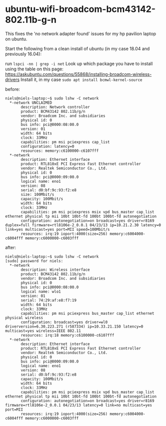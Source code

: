 # ubuntu-wifi-broadcom-bcm43142-802.11b-g-n
This fixes the 'no network adapter found' issues for my hp pavilion laptop on ubuntu.

Start the following from a clean install of ubuntu (in my case 18.04 and previously 16.04):

run `lspci -nn | grep -i net` Look up which package you have to install using the table on this page:
https://askubuntu.com/questions/55868/installing-broadcom-wireless-drivers Install it, in my case `sudo apt install bcmwl-kernel-source`


before:
```
niels@niels-laptop:~$ sudo lshw -C network
  *-network UNCLAIMED       
       description: Network controller
       product: BCM43142 802.11b/g/n
       vendor: Broadcom Inc. and subsidiaries
       physical id: 0
       bus info: pci@0000:08:00.0
       version: 01
       width: 64 bits
       clock: 33MHz
       capabilities: pm msi pciexpress cap_list
       configuration: latency=0
       resources: memory:c6100000-c6107fff
  *-network
       description: Ethernet interface
       product: RTL810xE PCI Express Fast Ethernet controller
       vendor: Realtek Semiconductor Co., Ltd.
       physical id: 0
       bus info: pci@0000:09:00.0
       logical name: eno1
       version: 08
       serial: d0:bf:9c:93:f2:e8
       size: 100Mbit/s
       capacity: 100Mbit/s
       width: 64 bits
       clock: 33MHz
       capabilities: pm msi pciexpress msix vpd bus_master cap_list ethernet physical tp mii 10bt 10bt-fd 100bt 100bt-fd autonegotiation
       configuration: autonegotiation=on broadcast=yes driver=r8169 duplex=full firmware=rtl8106e-2_0.0.1 04/23/13 ip=10.21.2.30 latency=0 link=yes multicast=yes port=MII speed=100Mbit/s
       resources: irq:19 ioport:4000(size=256) memory:c6004000-c6004fff memory:c6000000-c6003fff
```

after:
```
niels@niels-laptop:~$ sudo lshw -C network
[sudo] password for niels: 
  *-network                 
       description: Wireless interface
       product: BCM43142 802.11b/g/n
       vendor: Broadcom Inc. and subsidiaries
       physical id: 0
       bus info: pci@0000:08:00.0
       logical name: wlo1
       version: 01
       serial: 74:29:af:e8:f7:19
       width: 64 bits
       clock: 33MHz
       capabilities: pm msi pciexpress bus_master cap_list ethernet physical wireless
       configuration: broadcast=yes driver=wl0 driverversion=6.30.223.271 (r587334) ip=10.33.21.150 latency=0 multicast=yes wireless=IEEE 802.11
       resources: irq:18 memory:c6100000-c6107fff
  *-network
       description: Ethernet interface
       product: RTL810xE PCI Express Fast Ethernet controller
       vendor: Realtek Semiconductor Co., Ltd.
       physical id: 0
       bus info: pci@0000:09:00.0
       logical name: eno1
       version: 08
       serial: d0:bf:9c:93:f2:e8
       capacity: 100Mbit/s
       width: 64 bits
       clock: 33MHz
       capabilities: pm msi pciexpress msix vpd bus_master cap_list ethernet physical tp mii 10bt 10bt-fd 100bt 100bt-fd autonegotiation
       configuration: autonegotiation=on broadcast=yes driver=r8169 firmware=rtl8106e-2_0.0.1 04/23/13 latency=0 link=no multicast=yes port=MII
       resources: irq:19 ioport:4000(size=256) memory:c6004000-c6004fff memory:c6000000-c6003fff
```
